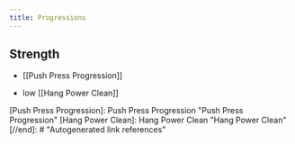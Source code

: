 ```yaml
---
title: Progressions
---
```



## Strength
- [[Push Press Progression]]

- low [[Hang Power Clean]]



[//begin]: # "Autogenerated link references for markdown compatibility"
[Push Press Progression]: Push Press Progression "Push Press Progression"
[Hang Power Clean]: Hang Power Clean "Hang Power Clean"
[//end]: # "Autogenerated link references"